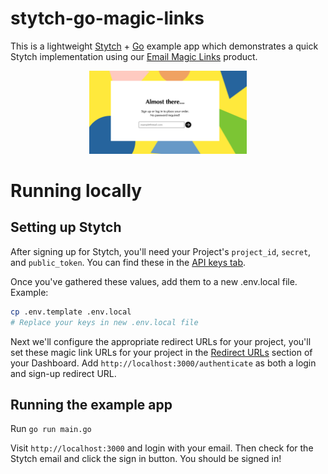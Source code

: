 # stytch-go-magic-links

This is a lightweight [Stytch](https://stytch.com) + [Go](https://nextjs.org/) example app which demonstrates a quick Stytch implementation using our [Email Magic Links](https://stytch.com/docs/guides/magic-links/email-magic-links/api) product.

<p align="center"><img src="./public/example-app-image.png" alt="stytch" width="50%"/></p>

# Running locally

## Setting up Stytch
After signing up for Stytch, you'll need your Project's `project_id`, `secret`, and `public_token`. You can find these in the [API keys tab](https://stytch.com/dashboard/api-keys).

Once you've gathered these values, add them to a new .env.local file.
Example:

```bash
cp .env.template .env.local
# Replace your keys in new .env.local file
```

Next we'll configure the appropriate redirect URLs for your project, you'll set these magic link URLs for your project in the [Redirect URLs](https://stytch.com/dashboard/redirect-urls) section of your Dashboard. Add `http://localhost:3000/authenticate` as both a login and sign-up redirect URL. 

## Running the example app

Run `go run main.go`

Visit `http://localhost:3000` and login with your email.
Then check for the Stytch email and click the sign in button.
You should be signed in!
